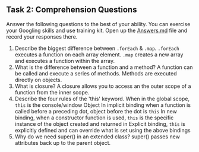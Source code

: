 ## Task 2: Comprehension Questions
Answer the following questions to the best of your ability. You can exercise your Googling skills and use training kit.  Open up the [Answers.md](Answers.md) file and record your responses there.

1. Describe the biggest difference between `.forEach` & `.map`.
  `.forEach` executes a function on each array element. `.map` creates a new array and executes a function within the array.
2. What is the difference between a function and a method?
  A function can be called and execute a series of methods. Methods are executed directly on objects.
3. What is closure?
  A closure allows you to access an the outer scope of a function from the inner scope.
4. Describe the four rules of the 'this' keyword.
  When in the global scope, `this` is the console/window Object
  In implicit binding when a function is called before a preceding dot, object before the dot is `this`
  In new binding, when a constructor function is used, `this` is the specific instance of the object created and returned
  in Explicit binding, `this` is explicitly defined and can override what is set using the above bindings
5. Why do we need super() in an extended class?
  super() passes new attributes back up to the parent object.